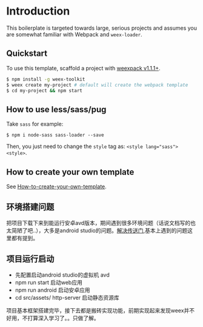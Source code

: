 # Introduction

This boilerplate is targeted towards large, serious projects and assumes you are somewhat familiar with Webpack and `weex-loader`. 

## Quickstart

To use this template, scaffold a project with [weexpack v1.1.1+](https://github.com/weexteam/weex-pack).

``` bash
$ npm install -g weex-toolkit
$ weex create my-project # default will create the webpack template
$ cd my-project && npm start
```

## How to use less/sass/pug

Take `sass` for example:

```
$ npm i node-sass sass-loader --save
```

Then, you just need to change the `style` tag as: `<style lang="sass"><style>`.

## How to create your own template

See [How-to-create-your-own-template](https://github.com/weex-templates/How-to-create-your-own-template).

## 环境搭建问题

把项目下载下来到能运行安卓avd版本，期间遇到很多环境问题（话说文档写的也太简陋了吧..），大多是android studio的问题。[解决传送门](https://mobilesite.github.io/2017/12/17/weex-enviroment/),基本上遇到的问题这里都有提到。

## 项目运行启动

* 先配置启动android studio的虚拟机 avd
* npm run start 启动web应用
* npm run android 启动安卓应用
* cd src/assets/  http-server 启动静态资源库

项目基本框架搭建完毕，接下去都是搬砖实现功能，前期实现起来发现weex并不好用，不打算深入学习了。。只做了解。
